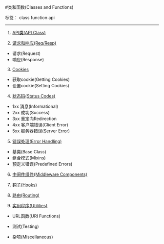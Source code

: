 ﻿#类和函数(Classes and Functions)

标签： class function api 

---
1. [API类(API Class)][1]

2. [请求和响应(Req/Resp)][2]

- 请求(Request)
- 响应(Response)

3. [Cookies][3]

- 获取cookie(Getting Cookies)
- 设置cookie(Setting Cookies)

4. [状态码(Status Codes)][4]

- 1xx 消息(Informational)
- 2xx 成功(Success)
- 3xx 重定向Redirection
- 4xx 客户端错误(Client Error)
- 5xx 服务器错误(Server Error)

5. [错误处理(Error Handling)][5]

- 基类(Base Class)
- 组合模式(Mixins)
- 预定义错误(Predefined Errors)

6. [中间件组件(Middleware Components)][6]

7. [钩子(Hooks)][7]

8. [路由(Routing)][8]

9. [实用程序(Utilities)][9]

- URL函数(URI Functions)
- 测试(Testing)
- 杂项(Miscellaneous)


  [1]: https://github.com/wujianye3/Falcon-Tutorial-in-Chinese/blob/master/classes-and-functions/1_API.md
  [2]: https://github.com/wujianye3/Falcon-Tutorial-in-Chinese/blob/master/classes-and-functions/2_Req&Resp
  [3]: https://github.com/wujianye3/Falcon-Tutorial-in-Chinese/blob/master/classes-and-functions/3_Cookies.md
  [4]: https://github.com/wujianye3/Falcon-Tutorial-in-Chinese/blob/master/classes-and-functions/4_Status_codes.md
  [5]: https://github.com/wujianye3/Falcon-Tutorial-in-Chinese/blob/master/classes-and-functions/5_Error_Handling.md
  [6]: https://github.com/wujianye3/Falcon-Tutorial-in-Chinese/blob/master/classes-and-functions/6_Middleware_Components.md
  [7]: https://github.com/wujianye3/Falcon-Tutorial-in-Chinese/blob/master/classes-and-functions/7_Hooks.md
  [8]: https://github.com/wujianye3/Falcon-Tutorial-in-Chinese/blob/master/classes-and-functions/8_Routing.md
  [9]: https://github.com/wujianye3/Falcon-Tutorial-in-Chinese/blob/master/classes-and-functions/9_Utilities.md